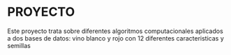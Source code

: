 # PROYECTO
Este proyecto trata sobre diferentes algoritmos computacionales aplicados a dos bases de datos: vino blanco y rojo con 12 diferentes caracteristicas y semillas 
